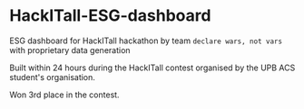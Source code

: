 # HackITall-ESG-dashboard
ESG dashboard for HackITall hackathon by team `declare wars, not vars` with proprietary data generation

Built within 24 hours during the HackITall contest organised by the UPB ACS student's organisation.

Won 3rd place in the contest.
